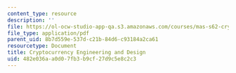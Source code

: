 ```yaml
---
content_type: resource
description: ''
file: https://ol-ocw-studio-app-qa.s3.amazonaws.com/courses/mas-s62-cryptocurrency-engineering-and-design-spring-2018/482e036aa0d07fb3b9cf27d9c5e8c2c3_MAS-S62S18-lec04.pdf
file_type: application/pdf
parent_uid: 8b7d559e-537d-c21b-84d6-c93184a2ca61
resourcetype: Document
title: Cryptocurrency Engineering and Design
uid: 482e036a-a0d0-7fb3-b9cf-27d9c5e8c2c3
---
```

